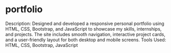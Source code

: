 # portfolio
Description: Designed and developed a responsive personal portfolio using HTML, CSS, Bootstrap, and JavaScript to showcase my skills, internships, and projects. The site includes smooth navigation, interactive project cards, and a user-friendly layout for both desktop and mobile screens.  Tools Used: HTML, CSS, Bootstrap, JavaScript

